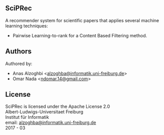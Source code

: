 ## SciPRec
A recommender system for scientific papers that applies several machine learning techniques:
- Pairwise Learning-to-rank for a Content Based Filtering method.

## Authors
Authored by:<br/>
- Anas Alzoghbi \<alzoghba@informatik.uni-freiburg.de\> <br/>
- Omar Nada \<ndomar.14@gmail.com\>

## License
SciPRec is licensed under the Apache License 2.0 <br/>
Albert-Ludwigs-Universitaet Freiburg <br/>
Institut für Informatik <br/>
email: alzoghba@informatik.uni-freiburg.de <br/>
2017 - 03
